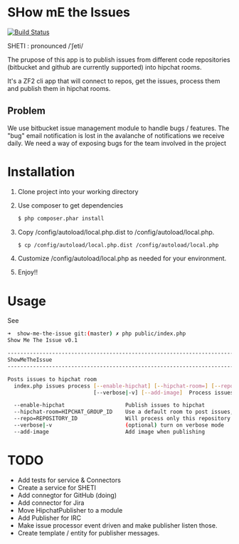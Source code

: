 # SHow mE the Issues

[![Build Status](https://travis-ci.org/AV4TAr/show-me-the-issues.svg?branch=master)](https://travis-ci.org/AV4TAr/show-me-the-issues)

SHETI : pronounced /ˈʃeti/

The prupose of this app is to publish issues from different code repositories (bitbucket and github are currently supported) into hipchat rooms.

It's a ZF2 cli app that will connect to repos, get the issues, process them and publish them in hipchat rooms.

## Problem

   We use bitbucket issue management module to handle bugs / features.
   The "bug" email notification is lost in the avalanche of notifications we receive daily.
   We need a way of exposing bugs for the team involved in the project

# Installation

1. Clone project into your working directory
2. Use composer to get dependencies
   
   ```bash
   $ php composer.phar install
   ```
   
3. Copy /config/autoload/local.php.dist to /config/autoload/local.php.

    ```bash
    $ cp /config/autoload/local.php.dist /config/autoload/local.php
    ```

4. Customize /config/autoload/local.php as needed for your environment. 
5. Enjoy!!


# Usage

See 
```bash
➜  show-me-the-issue git:(master) ✗ php public/index.php
Show Me The Issue v0.1

------------------------------------------------------------------------
ShowMeTheIssue
------------------------------------------------------------------------

Posts issues to hipchat room
  index.php issues process [--enable-hipchat] [--hipchat-room=] [--repo=]
                           [--verbose|-v] [--add-image]  Process issues.

  --enable-hipchat                   Publish issues to hipchat
  --hipchat-room=HIPCHAT_GROUP_ID    Use a default room to post issues, used for debugging
  --repo=REPOSITORY_ID               Will process only this repository
  --verbose|-v                       (optional) turn on verbose mode
  --add-image                        Add image when publishing  
```


# TODO

  - Add tests for service & Connectors
  - Create a service for SHETI
  - Add connegtor for GitHub (doing)
  - Add connector for Jira
  - Move HipchatPublisher to a module
  - Add Publisher for IRC
  - Make issue processor event driven and make publisher listen those.
  - Create template / entity for publisher messages.
